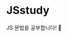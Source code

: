 # JSstudy

JS 문법을 공부합니다! 📖

<!-- [modal](https://greenknight03.github.io/JSstudy/modal/index.html) -->
